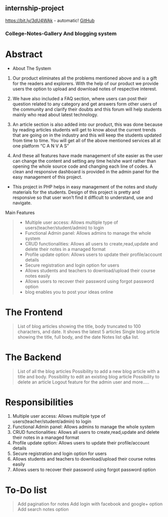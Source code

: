## internship-project

                                                      
https://bit.ly/3dU4WAk - automatic!
[GitHub](https://bit.ly/3dU4WAk)

### College-Notes-Gallery And blogging system
# Abstract
* About The System
1. Our product eliminates all the problems mentioned above and is a gift for the readers and explorers. With the help of our product we provide users the option to upload and download notes of respective interest. 

2. We have also included a FAQ section, where users can post their question related to any category and get answers form other users of the community and clarify their doubts and this forum will help students mainly who read about latest technology.

3. An article section is also added into our product, this was done because by reading articles students will get to know about the current trends that are going on in the industry and this will keep the students updated from time to time.
You will get all of the above mentioned services all at one platform     “C A N V A S”

4. And these all features have made management of site easier as the user can change the content and setting any time he/she want rather than opening the whole source code and changing each line of codes. A clean and responsive dashboard is provided in the admin panel for the easy management of this project.
* This project in PHP helps in easy management of the notes and study materials for the students. Design of this project is pretty and responsive so that user won’t find it difficult to understand, use and navigate.

Main Features
> * Multiple user access: Allows multiple type of users(teacher/student/admin) to login
> * Functional Admin panel: Allows admins to manage the whole system
> * CRUD functionalities: Allows all users to create,read,update and delete their notes in a managed format
> * Profile update option: Allows users to update their profile/account details
>* Secure registration and login option for users
> * Allows students and teachers to download/upload their course notes easily
>* Allows users to recover their password using forgot password option
>* blog  enables you to post your ideas online
# The Frontend
>List of blog articles showing the title, body truncated to 100 characters, and date. It shows the latest 5 articles
>Single blog article showing the title, full body, and the date
>Notes list
>q&a list.
# The Backend
>List of all the blog articles
>Possibility to add a new blog article with a title and body.
>Possibility to edit an existing blog article
>Possibility to delete an article
>Logout feature for the admin user
and more.....
# Responsibilities
1. Multiple user access: Allows multiple type of users(teacher/student/admin) to login
2. Functional Admin panel: Allows admins to manage the whole system
3. CRUD functionalities: Allows all users to create,read,update and delete their notes in a managed format
4. Profile update option: Allows users to update their profile/account details
5. Secure registration and login option for users
6. Allows students and teachers to download/upload their course notes easily
7. Allows users to recover their password using forgot password option
# To-Do list
>Add pagination for notes
>Add login with facebook and google+ option
>Add search notes option
